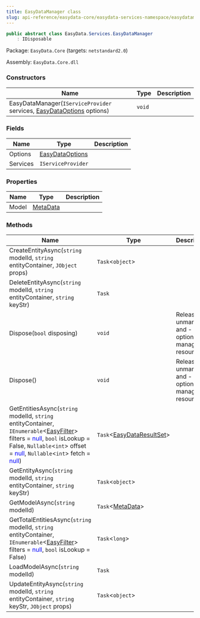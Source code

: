```yaml
---
title: EasyDataManager class
slug: api-reference/easydata-core/easydata-services-namespace/easydatamanager-class
---
```


```csharp
public abstract class EasyData.Services.EasyDataManager
    : IDisposable

```
Package: `EasyData.Core` (targets: `netstandard2.0`)

Assembly: `EasyData.Core.dll`

### Constructors

| Name | Type | Description | 
| --- | --- | --- | 
| EasyDataManager(`IServiceProvider` services, [EasyDataOptions](//easyquery/docs/api-reference/easydata-core/easydata-services-namespace/easydataoptions-class) options) | `void` |  | 


### Fields

| Name | Type | Description | 
| --- | --- | --- | 
| Options | [EasyDataOptions](//easyquery/docs/api-reference/easydata-core/easydata-services-namespace/easydataoptions-class) |  | 
| Services | `IServiceProvider` |  | 


### Properties

| Name | Type | Description | 
| --- | --- | --- | 
| Model | [MetaData](//easyquery/docs/api-reference/easydata-core/easydata-namespace/metadata-class) |  | 


### Methods

| Name | Type | Description | 
| --- | --- | --- | 
| CreateEntityAsync(`string` modelId, `string` entityContainer, `JObject` props) | `Task`&lt;`object`&gt; |  | 
| DeleteEntityAsync(`string` modelId, `string` entityContainer, `string` keyStr) | `Task` |  | 
| Dispose(`bool` disposing) | `void` | Releases unmanaged and - optionally - managed resources. | 
| Dispose() | `void` | Releases unmanaged and - optionally - managed resources. | 
| GetEntitiesAsync(`string` modelId, `string` entityContainer, `IEnumerable`&lt;[EasyFilter](//easyquery/docs/api-reference/easydata-core/easydata-services-namespace/easyfilter-class)&gt; filters = <span style='color: blue'>null</span>, `bool` isLookup = False, `Nullable`&lt;`int`&gt; offset = <span style='color: blue'>null</span>, `Nullable`&lt;`int`&gt; fetch = <span style='color: blue'>null</span>) | `Task`&lt;[EasyDataResultSet](//easyquery/docs/api-reference/easydata-core/easydata-namespace/easydataresultset-class)&gt; |  | 
| GetEntityAsync(`string` modelId, `string` entityContainer, `string` keyStr) | `Task`&lt;`object`&gt; |  | 
| GetModelAsync(`string` modelId) | `Task`&lt;[MetaData](//easyquery/docs/api-reference/easydata-core/easydata-namespace/metadata-class)&gt; |  | 
| GetTotalEntitiesAsync(`string` modelId, `string` entityContainer, `IEnumerable`&lt;[EasyFilter](//easyquery/docs/api-reference/easydata-core/easydata-services-namespace/easyfilter-class)&gt; filters = <span style='color: blue'>null</span>, `bool` isLookup = False) | `Task`&lt;`long`&gt; |  | 
| LoadModelAsync(`string` modelId) | `Task` |  | 
| UpdateEntityAsync(`string` modelId, `string` entityContainer, `string` keyStr, `JObject` props) | `Task`&lt;`object`&gt; |  |